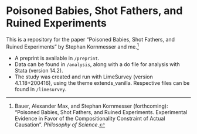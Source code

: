 # Poisoned Babies, Shot Fathers, and Ruined Experiments

This is a repository for the paper “Poisoned Babies, Shot Fathers, and Ruined Experiments” by Stephan Kornmesser and me.[^1]

- A preprint is available in `/preprint`.
- Data can be found in `/analysis`, along with a do file for analysis with Stata (version 14.2).
- The study was created and run with LimeSurvey (version 4.1.18+200416), using the theme extends_vanilla. Respective files can be found in `/limesurvey`.

[^1]: Bauer, Alexander Max, and Stephan Kornmesser (forthcoming): “Poisoned Babies, Shot Fathers, and Ruined Experiments. Experimental Evidence in Favor of the Compositionality Constraint of Actual Causation”. *Philosophy of Science*.
